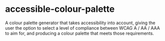 # accessible-colour-palette
A colour palette generator that takes accessibility into account, giving the user the option to select a level of compliance between WCAG A / AA / AAA to aim for, and producing a colour palette that meets those requirements.
